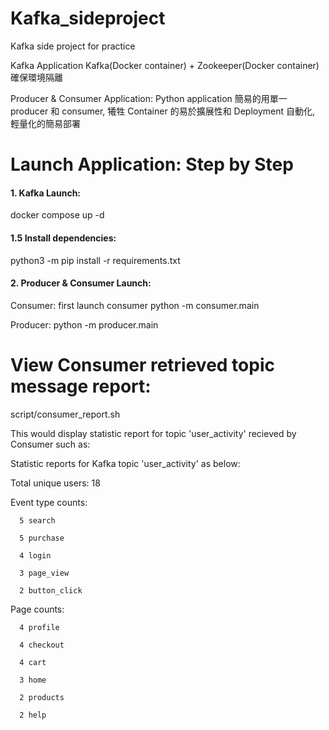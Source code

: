 # Kafka_sideproject
Kafka side project for practice


Kafka Application Kafka(Docker container) + Zookeeper(Docker container)
確保環境隔離

Producer & Consumer Application: Python application
簡易的用單一 producer 和 consumer, 犧牲 Container 的易於擴展性和 Deployment 自動化, 輕量化的簡易部署


# Launch Application: Step by Step
#### 1. Kafka Launch:
docker compose up -d


#### 1.5 Install dependencies:
python3 -m pip install -r requirements.txt

#### 2. Producer & Consumer Launch:

Consumer: first launch consumer
python -m consumer.main

Producer:
python -m producer.main



# View Consumer retrieved topic message report:
script/consumer_report.sh

This would display statistic report for topic 'user_activity' recieved by Consumer such as:

Statistic reports for Kafka topic 'user_activity' as below:

Total unique users: 18

Event type counts:

      5 search

      5 purchase

      4 login

      3 page_view

      2 button_click

Page counts:

      4 profile

      4 checkout

      4 cart

      3 home

      2 products

      2 help



